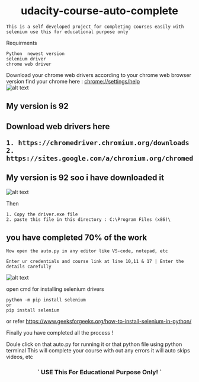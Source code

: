 <h1 align="center">udacity-course-auto-complete</h1>

`This is a self developed project for completing courses easily with selenium use this for educational purpose only`

Requirments
```
Python  newest version
selenium driver
chrome web driver
```

Download your chrome web drivers according to your chrome web browser version
find your chrome here : [chrome://settings/help](chrome://settings/help)
<br>
![alt text](https://github.com/varun-0007/udacity-course-auto-complete/blob/main/SS/chrome_version.png "chrome version")

<h2>My version is 92<h2>

Download web drivers here 
```
1. https://chromedriver.chromium.org/downloads
2. https://sites.google.com/a/chromium.org/chromedriver/downloads
```

<h2>My version is 92 soo i have downloaded it </h2>
  
![alt text](https://github.com/varun-0007/udacity-course-auto-complete/blob/main/SS/driver_version.png "driver version")
  
Then 
 
```
1. Copy the driver.exe file 
2. paste this file in this directory : C:\Program Files (x86)\
```

<h2>you have completed 70% of the work</h2>

`Now open the auto.py in any editor like VS-code, notepad, etc`
  
`Enter ur credentials and course link at line 10,11 & 17 | Enter the details carefully `
  
![alt text](https://github.com/varun-0007/udacity-course-auto-complete/blob/main/SS/auto_code.png "code demo")
 
open cmd for installing selenium drivers 
```
python -m pip install selenium
or 
pip install selenium 
```

or refer https://www.geeksforgeeks.org/how-to-install-selenium-in-python/
  
Finally you have completed all the process !
  
Doule click on that auto.py for running it or that python file using python terminal
This will complete your course with out any errors it will auto skips videos, etc 

  <h3 align="center">` USE This For Educational Purpose Only! `</h3>
